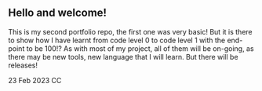 ## Hello and welcome!
This is my second portfolio repo, the first one was very basic! But it is there to show how I have learnt from code level 0 to code level 1 with the end-point to be 100!?
As with most of my project, all of them will be on-going, as there may be new tools, new language that I will learn. But there will be releases!

23 Feb 2023
CC
